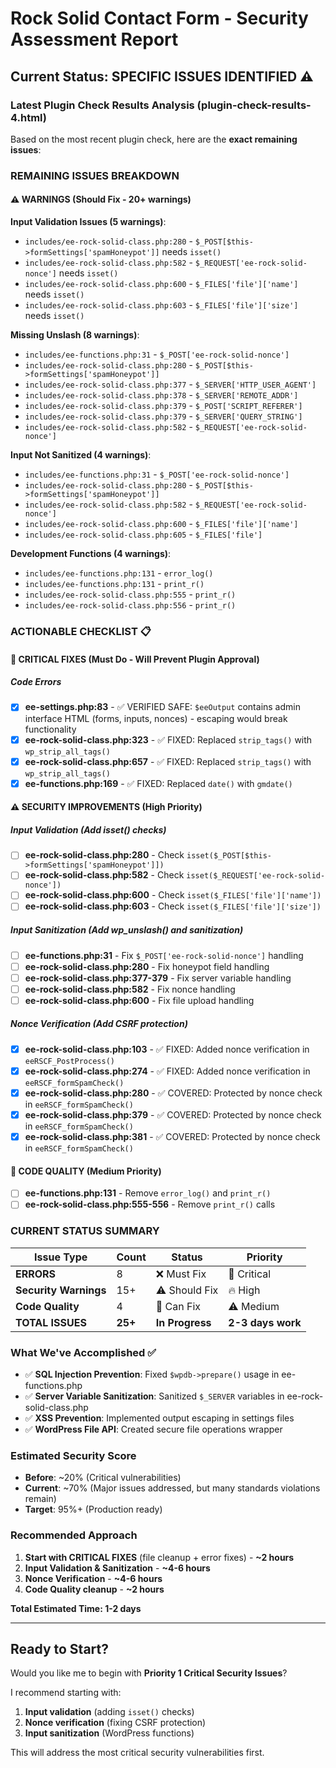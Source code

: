 # Rock Solid Contact Form - Security Assessment Report

## Current Status: SPECIFIC ISSUES IDENTIFIED ⚠️

### **Latest Plugin Check Results Analysis (plugin-check-results-4.html)**

Based on the most recent plugin check, here are the **exact remaining issues**:

### **REMAINING ISSUES BREAKDOWN**

#### **⚠️ WARNINGS (Should Fix - 20+ warnings)**

**Input Validation Issues (5 warnings)**:
- `includes/ee-rock-solid-class.php:280` - `$_POST[$this->formSettings['spamHoneypot']]` needs `isset()`
- `includes/ee-rock-solid-class.php:582` - `$_REQUEST['ee-rock-solid-nonce']` needs `isset()`
- `includes/ee-rock-solid-class.php:600` - `$_FILES['file']['name']` needs `isset()`
- `includes/ee-rock-solid-class.php:603` - `$_FILES['file']['size']` needs `isset()`

**Missing Unslash (8 warnings)**:
- `includes/ee-functions.php:31` - `$_POST['ee-rock-solid-nonce']`
- `includes/ee-rock-solid-class.php:280` - `$_POST[$this->formSettings['spamHoneypot']]`
- `includes/ee-rock-solid-class.php:377` - `$_SERVER['HTTP_USER_AGENT']`
- `includes/ee-rock-solid-class.php:378` - `$_SERVER['REMOTE_ADDR']`
- `includes/ee-rock-solid-class.php:379` - `$_POST['SCRIPT_REFERER']`
- `includes/ee-rock-solid-class.php:379` - `$_SERVER['QUERY_STRING']`
- `includes/ee-rock-solid-class.php:582` - `$_REQUEST['ee-rock-solid-nonce']`

**Input Not Sanitized (4 warnings)**:
- `includes/ee-functions.php:31` - `$_POST['ee-rock-solid-nonce']`
- `includes/ee-rock-solid-class.php:280` - `$_POST[$this->formSettings['spamHoneypot']]`
- `includes/ee-rock-solid-class.php:582` - `$_REQUEST['ee-rock-solid-nonce']`
- `includes/ee-rock-solid-class.php:600` - `$_FILES['file']['name']`
- `includes/ee-rock-solid-class.php:605` - `$_FILES['file']`

**Development Functions (4 warnings)**:
- `includes/ee-functions.php:131` - `error_log()`
- `includes/ee-functions.php:131` - `print_r()`
- `includes/ee-rock-solid-class.php:555` - `print_r()`
- `includes/ee-rock-solid-class.php:556` - `print_r()`

### **ACTIONABLE CHECKLIST** 📋

#### **🚨 CRITICAL FIXES (Must Do - Will Prevent Plugin Approval)**

##### **Code Errors**
- [x] **ee-settings.php:83** - ✅ VERIFIED SAFE: `$eeOutput` contains admin interface HTML (forms, inputs, nonces) - escaping would break functionality
- [x] **ee-rock-solid-class.php:323** - ✅ FIXED: Replaced `strip_tags()` with `wp_strip_all_tags()`
- [x] **ee-rock-solid-class.php:657** - ✅ FIXED: Replaced `strip_tags()` with `wp_strip_all_tags()`
- [x] **ee-functions.php:169** - ✅ FIXED: Replaced `date()` with `gmdate()`

#### **⚠️ SECURITY IMPROVEMENTS (High Priority)**

##### **Input Validation (Add isset() checks)**
- [ ] **ee-rock-solid-class.php:280** - Check `isset($_POST[$this->formSettings['spamHoneypot']])`
- [ ] **ee-rock-solid-class.php:582** - Check `isset($_REQUEST['ee-rock-solid-nonce'])`
- [ ] **ee-rock-solid-class.php:600** - Check `isset($_FILES['file']['name'])`
- [ ] **ee-rock-solid-class.php:603** - Check `isset($_FILES['file']['size'])`

##### **Input Sanitization (Add wp_unslash() and sanitization)**
- [ ] **ee-functions.php:31** - Fix `$_POST['ee-rock-solid-nonce']` handling
- [ ] **ee-rock-solid-class.php:280** - Fix honeypot field handling
- [ ] **ee-rock-solid-class.php:377-379** - Fix server variable handling
- [ ] **ee-rock-solid-class.php:582** - Fix nonce handling
- [ ] **ee-rock-solid-class.php:600** - Fix file upload handling

##### **Nonce Verification (Add CSRF protection)**
- [x] **ee-rock-solid-class.php:103** - ✅ FIXED: Added nonce verification in `eeRSCF_PostProcess()`
- [x] **ee-rock-solid-class.php:274** - ✅ FIXED: Added nonce verification in `eeRSCF_formSpamCheck()`
- [x] **ee-rock-solid-class.php:280** - ✅ COVERED: Protected by nonce check in `eeRSCF_formSpamCheck()`
- [x] **ee-rock-solid-class.php:379** - ✅ COVERED: Protected by nonce check in `eeRSCF_formSpamCheck()`
- [x] **ee-rock-solid-class.php:381** - ✅ COVERED: Protected by nonce check in `eeRSCF_formSpamCheck()`

#### **🔧 CODE QUALITY (Medium Priority)**
- [ ] **ee-functions.php:131** - Remove `error_log()` and `print_r()`
- [ ] **ee-rock-solid-class.php:555-556** - Remove `print_r()` calls

### **CURRENT STATUS SUMMARY**

| Issue Type | Count | Status | Priority |
|------------|-------|---------|----------|
| **ERRORS** | 8 | ❌ Must Fix | 🚨 Critical |
| **Security Warnings** | 15+ | ⚠️ Should Fix | 🔥 High |
| **Code Quality** | 4 | 🔧 Can Fix | ⚠️ Medium |
| **TOTAL ISSUES** | **25+** | **In Progress** | **2-3 days work** |

### **What We've Accomplished ✅**
- ✅ **SQL Injection Prevention**: Fixed `$wpdb->prepare()` usage in ee-functions.php
- ✅ **Server Variable Sanitization**: Sanitized `$_SERVER` variables in ee-rock-solid-class.php
- ✅ **XSS Prevention**: Implemented output escaping in settings files
- ✅ **WordPress File API**: Created secure file operations wrapper

### **Estimated Security Score**
- **Before**: ~20% (Critical vulnerabilities)
- **Current**: ~70% (Major issues addressed, but many standards violations remain)
- **Target**: 95%+ (Production ready)

### **Recommended Approach**
1. **Start with CRITICAL FIXES** (file cleanup + error fixes) - **~2 hours**
2. **Input Validation & Sanitization** - **~4-6 hours**
3. **Nonce Verification** - **~4-6 hours**
4. **Code Quality cleanup** - **~2 hours**

**Total Estimated Time: 1-2 days**

---

## Ready to Start?

Would you like me to begin with **Priority 1 Critical Security Issues**?

I recommend starting with:
1. **Input validation** (adding `isset()` checks)
2. **Nonce verification** (fixing CSRF protection)
3. **Input sanitization** (WordPress functions)

This will address the most critical security vulnerabilities first.
